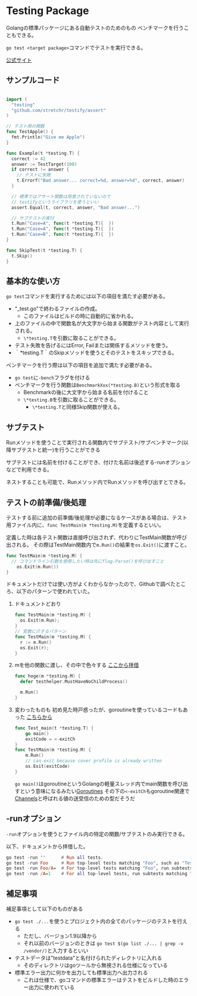 # Testing Package

Golangの標準パッケージにある自動テストのためのもの
ベンチマークを行うこともできる。

`go test <target package>`コマンドでテストを実行できる。

[公式サイト](https://golang.org/pkg/testing/)

## サンプルコード

```go

import (
  "testing"
  "github.com/stretchr/testify/assert"
)

// テスト用の関数
func TestApple() {
  fmt.Println("Give me Apple")
}

func Example(t *testing.T) {
  correct := 42
  answer := TestTarget(100)
  if correct != answer {
    // テストに失敗
    t.Errorf("Bad answer... correct=%d, answer=%d", correct, answer)
  }

  // 標準ではアサート関数は用意されていないので
  // testifyというライブラリを使うといい
  assert.Equal(t, correct, answer, "Bad answer...")

  // サブテストの実行
  t.Run("Case=A", func(t *testing.T){  })
  t.Run("Case=A", func(t *testing.T){  })
  t.Run("Case=B", func(t *testing.T){  })
}

func SkipTest(t *testing.T) {
  t.Skip()
}

```

## 基本的な使い方

`go test`コマンドを実行するためには以下の項目を満たす必要がある。

- "\_test.go"で終わるファイルの作成。
    - このファイルはビルドの時に自動的に省かれる。
- 上のファイルの中で関数名が大文字から始まる関数がテスト内容として実行される。
    - `\*testing.T`を引数に取ることができる。
- テスト失敗を告げるにはError, Failまたは関係するメソッドを使う。
- ｀\*testing.T｀のSkipメソッドを使うとそのテストをスキップできる。

ベンチマークを行う際は以下の項目を追加で満たす必要がある。

- `go test`に`-bench`フラグを付ける
- ベンチマークを行う関数は`BenchmarkXxx(*testing.B)`という形式を取る
    - Benchmarkの後に大文字から始まる名前を付けること
    - `\*testing.B`を引数に取ることができる。
        - `\*testing.T`と同様Skip関数が使える。

## サブテスト

Runメソッドを使うことで実行される関数内でサブテスト/サブベンチマーク(以降サブテストと統一)を行うことができる

サブテストには名前を付けることができ、付けた名前は後述する-runオプションなどで利用できる。

ネストすることも可能で、Runメソッド内でRunメソッドを呼び出すとできる。

## テストの前準備/後処理

テストする前に追加の前準備/後処理が必要になるケースがある場合は、テスト用ファイル内に、`func TestMain(m *testing.M)`を定義するといい。

定義した時は各テスト関数は直接呼び出されず、代わりにTestMain関数が呼び出される。
その際はTestMain関数内で`m.Run()`の結果を`os.Exit()`に渡すこと。

```go
func TestMain(m *testing.M) {
  // コマンドライン引数を使用したい時は先にflag.Parse()を呼び出すこと
	os.Exit(m.Run())
}

```

ドキュメントだけでは使い方がよくわからなかったので、Githubで調べたところ、以下のパターンで使われていた。

1. ドキュメントどおり
    ```go
    func TestMain(m *testing.M) {
      os.Exit(m.Run);
    }
    // 変数に介するパターン
    func TestMain(m *testing.M) {
      r := m.Run()
      os.Exit(r);
    }
    ```
1. mを他の関数に渡し、その中で色々する
    [ここから拝借](https://github.com/stan/gitaly/blob/449133f786e6df001c64e20f30ea7ab13e05ba8e/internal/rubyserver/testhelper_test.go)
    ```go
    func hoge(m *testing.M) {
      defer testhelper.MustHaveNoChildProcess()

      m.Run()
    }
    ```
1. 変わったものも
    初め見た時戸惑ったが、goroutineを使っているコードもあった
    [こちらから](https://github.com/nbari/go-sandbox/blob/047e52019186083fcee1035ae0f758a40396d524/functional_tests/main_test.go)
    ```go
    func Test_main(t *testing.T) {
    	go main()
    	exitCode = <-exitCh
    }
    func TestMain(m *testing.M) {
    	m.Run()
    	// can exit because cover profile is already written
    	os.Exit(exitCode)
    }
    ```
    `go main()`はgoroutineというGolangの軽量スレッド内でmain関数を呼び出すという意味になるみたい[Goroutines](https://go-tour-jp.appspot.com/concurrency/1)
    その下の`<-exitCh`もgoroutine関連で[Channels](https://go-tour-jp.appspot.com/concurrency/2)と呼ばれる値の送受信のための型だそうだ


## -runオプション

`-run`オプションを使うとファイル内の特定の関数/サブテストのみ実行できる。

以下、ドキュメントから拝借した。

```hs
go test -run ''      # Run all tests.
go test -run Foo     # Run top-level tests matching "Foo", such as "TestFooBar".
go test -run Foo/A=  # For top-level tests matching "Foo", run subtests matching "A=".
go test -run /A=1    # For all top-level tests, run subtests matching "A=1".```
```

## 補足事項

補足事項として以下のものがある

- `go test ./...`を使うとプロジェクト内の全てのパッケージのテストを行える
    - ただし、バージョン1.9以降から
    - それ以前のバージョンのときは `go test $(go list ./... | grep -v /vendor/)`と入力するといい
- テストデータは"testdata"と名付けられたディレクトリに入れる
    - そのディレクトリはgoツールから無視される仕様になっている
- 標準エラー出力に何かを出力しても標準出力へ出力される
    - これは仕様で、goコマンドの標準エラーはテストをビルドした時のエラー出力に使われている
